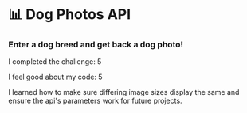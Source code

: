 # 📊 Dog Photos API 

### Enter a dog breed and get back a dog photo!

I completed the challenge: 5

I feel good about my code: 5

I learned how to make sure differing image sizes display the same and ensure the api's parameters work for future projects. 

